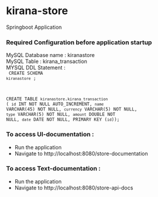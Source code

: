 # kirana-store
Springboot Application

### Required Configuration before application startup <br>
MySQL Database name : kiranastore <br>
MySQL Table : kirana_transaction <br>
MYSQL DDL Statement : <br>
<code>
CREATE SCHEMA `kiranastore` ;

CREATE TABLE `kiranastore`.`kirana_transaction` (
`id` INT NOT NULL AUTO_INCREMENT,
`name` VARCHAR(45) NOT NULL,
`currency` VARCHAR(5) NOT NULL,
`type` VARCHAR(5) NOT NULL,
`amount` DOUBLE NOT NULL,
`date` DATE NOT NULL,
PRIMARY KEY (`id`));
</code>


### To access UI-documentation :
- Run the application
- Navigate to http://localhost:8080/store-documentation

### To access Text-documentation :
- Run the application
- Navigate to http://localhost:8080/store-api-docs
